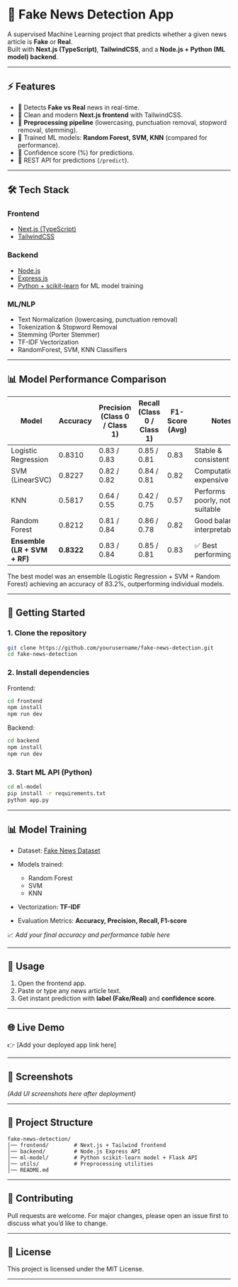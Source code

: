 # 📰 Fake News Detection App

A supervised Machine Learning project that predicts whether a given news article is **Fake** or **Real**.  
Built with **Next.js (TypeScript)**, **TailwindCSS**, and a **Node.js + Python (ML model) backend**.  

---

## ⚡ Features
- 🔹 Detects **Fake vs Real** news in real-time.  
- 🔹 Clean and modern **Next.js frontend** with TailwindCSS.  
- 🔹 **Preprocessing pipeline** (lowercasing, punctuation removal, stopword removal, stemming).  
- 🔹 Trained ML models: **Random Forest, SVM, KNN** (compared for performance).  
- 🔹 Confidence score (%) for predictions.  
- 🔹 REST API for predictions (`/predict`).  

---

## 🛠️ Tech Stack
### Frontend
- [Next.js (TypeScript)](https://nextjs.org/)
- [TailwindCSS](https://tailwindcss.com/)

### Backend
- [Node.js](https://nodejs.org/)
- [Express.js](https://expressjs.com/)
- [Python + scikit-learn](https://scikit-learn.org/) for ML model training  

### ML/NLP
- Text Normalization (lowercasing, punctuation removal)
- Tokenization & Stopword Removal
- Stemming (Porter Stemmer)
- TF-IDF Vectorization
- RandomForest, SVM, KNN Classifiers

---

## 📊 Model Performance Comparison

| Model                        | Accuracy   | Precision (Class 0 / Class 1) | Recall (Class 0 / Class 1) | F1-Score (Avg) | Notes                         |
| ---------------------------- | ---------- | ----------------------------- | -------------------------- | -------------- | ----------------------------- |
| Logistic Regression          | 0.8310     | 0.83 / 0.83                   | 0.85 / 0.81                | 0.83           | Stable & consistent           |
| SVM (LinearSVC)              | 0.8227     | 0.82 / 0.82                   | 0.84 / 0.81                | 0.82           | Computationally expensive     |
| KNN                          | 0.5817     | 0.64 / 0.55                   | 0.42 / 0.75                | 0.57           | Performs poorly, not suitable |
| Random Forest                | 0.8212     | 0.81 / 0.84                   | 0.86 / 0.78                | 0.82           | Good balance, interpretable   |
| **Ensemble (LR + SVM + RF)** | **0.8322** | 0.83 / 0.84                   | 0.85 / 0.81                | 0.83           | ✅ Best performing             |

The best model was an ensemble (Logistic Regression + SVM + Random Forest) achieving an accuracy of 83.2%, outperforming individual models.  

---

## 🚀 Getting Started

### 1. Clone the repository
```bash
git clone https://github.com/yourusername/fake-news-detection.git
cd fake-news-detection
````

### 2. Install dependencies

Frontend:

```bash
cd frontend
npm install
npm run dev
```

Backend:

```bash
cd backend
npm install
npm run dev
```

### 3. Start ML API (Python)

```bash
cd ml-model
pip install -r requirements.txt
python app.py
```

---

## 📊 Model Training

* Dataset: [Fake News Dataset](https://www.kaggle.com/c/fake-news/data)
* Models trained:

  * Random Forest
  * SVM
  * KNN
* Vectorization: **TF-IDF**
* Evaluation Metrics: **Accuracy, Precision, Recall, F1-score**

📈 *Add your final accuracy and performance table here*

---

## 🎯 Usage

1. Open the frontend app.
2. Paste or type any news article text.
3. Get instant prediction with **label (Fake/Real)** and **confidence score**.

---

## 🌐 Live Demo

👉 \[Add your deployed app link here]

---

## 📸 Screenshots

*(Add UI screenshots here after deployment)*

---

## 📂 Project Structure

```
fake-news-detection/
│── frontend/        # Next.js + Tailwind frontend
│── backend/         # Node.js Express API
│── ml-model/        # Python scikit-learn model + Flask API
│── utils/           # Preprocessing utilities
│── README.md
```

---

## 🤝 Contributing

Pull requests are welcome. For major changes, please open an issue first to discuss what you’d like to change.

---

## 📜 License

This project is licensed under the MIT License.

---

